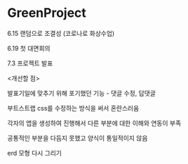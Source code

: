 # GreenProject
6.15 랜덤으로 조결성 (코로나로 화상수업)

6.19 첫 대면회의

7.3 프로젝트 발표


<개선할 점>

발표기일에 맞추기 위해 포기했던 기능 - 댓글 수정, 답댓글

부트스트랩 css를 수정하는 방식을 써서 혼란스러움

각자의 앱을 생성하여 진행해서 다른 부분에 대한 이해와 연동이 부족

공통적인 부분을 다듬지 못했고 양식이 통일적이지 않음

erd 모형 다시 그리기
